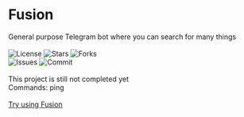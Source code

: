 # Fusion
General purpose Telegram bot where you can search for many things <br><br>
![License](https://img.shields.io/github/license/Mini-Ware/Fusion)
![Stars](https://img.shields.io/github/stars/Mini-Ware/Fusion)
![Forks](https://img.shields.io/github/forks/Mini-Ware/Fusion)<br>
![Issues](https://img.shields.io/github/issues/Mini-Ware/Fusion)
![Commit](https://img.shields.io/github/last-commit/Mini-Ware/Fusion)<br><br>
This project is still not completed yet<br>
Commands: ping<br><br>
 [Try using Fusion](t.me/fused_bot)


